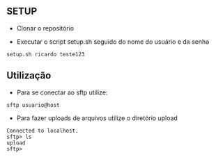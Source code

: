 ## SETUP
- Clonar o repositório

- Executar o script setup.sh seguido do nome do usuário e da senha

`setup.sh ricardo teste123`

## Utilização

- Para se conectar ao sftp utilize:

`sftp usuario@host`

- Para fazer uploads de arquivos utilize o diretório upload

```
Connected to localhost.
sftp> ls
upload  
sftp> 
```